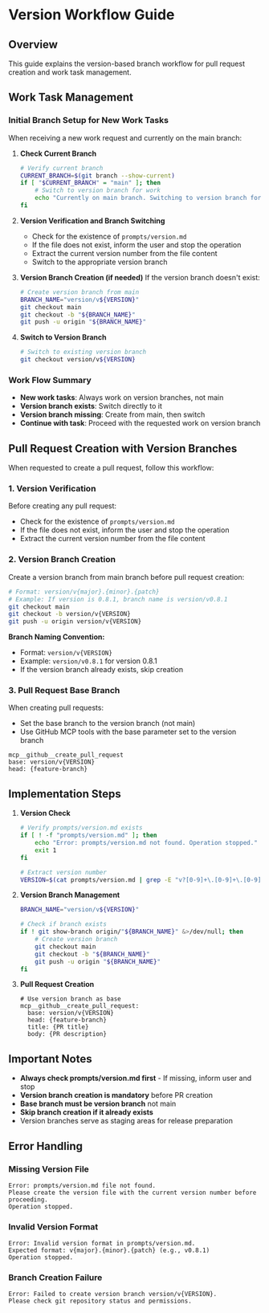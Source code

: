 # Version Workflow Guide

## Overview
This guide explains the version-based branch workflow for pull request creation and work task management.

## Work Task Management

### Initial Branch Setup for New Work Tasks
When receiving a new work request and currently on the main branch:

1. **Check Current Branch**
   ```bash
   # Verify current branch
   CURRENT_BRANCH=$(git branch --show-current)
   if [ "$CURRENT_BRANCH" = "main" ]; then
       # Switch to version branch for work
       echo "Currently on main branch. Switching to version branch for work."
   fi
   ```

2. **Version Verification and Branch Switching**
   - Check for the existence of `prompts/version.md`
   - If the file does not exist, inform the user and stop the operation
   - Extract the current version number from the file content
   - Switch to the appropriate version branch

3. **Version Branch Creation (if needed)**
   If the version branch doesn't exist:
   ```bash
   # Create version branch from main
   BRANCH_NAME="version/v${VERSION}"
   git checkout main
   git checkout -b "${BRANCH_NAME}"
   git push -u origin "${BRANCH_NAME}"
   ```

4. **Switch to Version Branch**
   ```bash
   # Switch to existing version branch
   git checkout version/v${VERSION}
   ```

### Work Flow Summary
- **New work tasks**: Always work on version branches, not main
- **Version branch exists**: Switch directly to it
- **Version branch missing**: Create from main, then switch
- **Continue with task**: Proceed with the requested work on version branch

## Pull Request Creation with Version Branches

When requested to create a pull request, follow this workflow:

### 1. Version Verification
Before creating any pull request:
- Check for the existence of `prompts/version.md`
- If the file does not exist, inform the user and stop the operation
- Extract the current version number from the file content

### 2. Version Branch Creation
Create a version branch from main branch before pull request creation:

```bash
# Format: version/v{major}.{minor}.{patch}
# Example: If version is 0.8.1, branch name is version/v0.8.1
git checkout main
git checkout -b version/v{VERSION}
git push -u origin version/v{VERSION}
```

**Branch Naming Convention:**
- Format: `version/v{VERSION}`
- Example: `version/v0.8.1` for version 0.8.1
- If the version branch already exists, skip creation

### 3. Pull Request Base Branch
When creating pull requests:
- Set the base branch to the version branch (not main)
- Use GitHub MCP tools with the base parameter set to the version branch

```
mcp__github__create_pull_request
base: version/v{VERSION}
head: {feature-branch}
```

## Implementation Steps

1. **Version Check**
   ```bash
   # Verify prompts/version.md exists
   if [ ! -f "prompts/version.md" ]; then
       echo "Error: prompts/version.md not found. Operation stopped."
       exit 1
   fi

   # Extract version number
   VERSION=$(cat prompts/version.md | grep -E "v?[0-9]+\.[0-9]+\.[0-9]+" | head -1)
   ```

2. **Version Branch Management**
   ```bash
   BRANCH_NAME="version/v${VERSION}"

   # Check if branch exists
   if ! git show-branch origin/"${BRANCH_NAME}" &>/dev/null; then
       # Create version branch
       git checkout main
       git checkout -b "${BRANCH_NAME}"
       git push -u origin "${BRANCH_NAME}"
   fi
   ```

3. **Pull Request Creation**
   ```
   # Use version branch as base
   mcp__github__create_pull_request:
     base: version/v{VERSION}
     head: {feature-branch}
     title: {PR title}
     body: {PR description}
   ```

## Important Notes

- **Always check prompts/version.md first** - If missing, inform user and stop
- **Version branch creation is mandatory** before PR creation
- **Base branch must be version branch** not main
- **Skip branch creation if it already exists**
- Version branches serve as staging areas for release preparation

## Error Handling

### Missing Version File
```
Error: prompts/version.md file not found.
Please create the version file with the current version number before proceeding.
Operation stopped.
```

### Invalid Version Format
```
Error: Invalid version format in prompts/version.md.
Expected format: v{major}.{minor}.{patch} (e.g., v0.8.1)
Operation stopped.
```

### Branch Creation Failure
```
Error: Failed to create version branch version/v{VERSION}.
Please check git repository status and permissions.
```